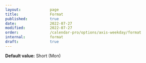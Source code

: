 ```yaml
---
layout:             page
title:              Format
published:          true
date:               2022-07-27
modified:           2022-07-27
order:              /calendar-pro/options/axis-weekday/format
internal:           format
draft:              true
---
```

**Default value:** Short (Mon)
